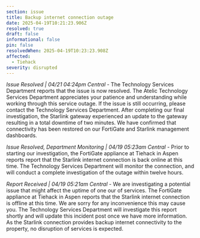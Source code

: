 ```yaml
---
section: issue
title: Backup internet connection outage
date: 2025-04-19T10:21:23.906Z
resolved: true
draft: false
informational: false
pin: false
resolvedWhen: 2025-04-19T10:23:23.908Z
affected:
  - Tiehack
severity: disrupted
---
```

*Issue Resolved | 04/21 04:24pm Central* - The Technology Services Department reports that the issue is now resolved. The Atelic Technology Services Department appreciates your patience and understanding while working through this service outage. If the issue is still occurring, please contact the Technology Services Department. After completing our final investigation, the Starlink gateway experienced an update to the gateway resulting in a total downtime of two minutes. We have confirmed that connectivity has been restored on our FortiGate and Starlink management dashboards.

*Issue Resolved, Department Monitoring | 04/19 05:23am Central* - Prior to starting our investigation, the FortiGate appliance at Tiehack in Aspen reports report that the Starlink internet connection is back online at this time. The Technology Services Department will monitor the connection, and will conduct a complete investigation of the outage within twelve hours.

*Report Received | 04/19 05:21am Central* - We are investigating a potential issue that might affect the uptime of one our of services. The FortiGate appliance at Tiehack in Aspen reports that the Starlink internet connection is offline at this time. We are sorry for any inconvenience this may cause you. The Technology Services Department will investigate this report shortly and will update this incident post once we have more information. As the Starlink connection provides backup internet connectivity to the property, no disruption of services is expected.